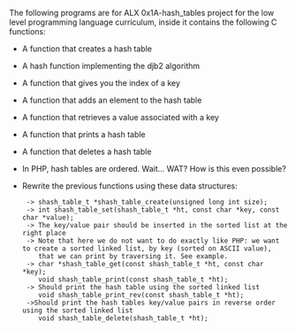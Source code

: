 The following programs are for ALX 0x1A-hash_tables project for the low level programming language curriculum, inside it contains the following C functions:

* A function that creates a hash table
* A hash function implementing the djb2 algorithm
* A function that gives you the index of a key
* A function that adds an element to the hash table
* A function that retrieves a value associated with a key
* A function that prints a hash table
* A function that deletes a hash table
* In PHP, hash tables are ordered. Wait… WAT? How is this even possible?
* Rewrite the previous functions using these data structures:

       -> shash_table_t *shash_table_create(unsigned long int size);
       -> int shash_table_set(shash_table_t *ht, const char *key, const char *value);
       -> The key/value pair should be inserted in the sorted list at the right place
       -> Note that here we do not want to do exactly like PHP: we want to create a sorted linked list, by key (sorted on ASCII value), 
          that we can print by traversing it. See example.
       -> char *shash_table_get(const shash_table_t *ht, const char *key);
          void shash_table_print(const shash_table_t *ht);
       -> Should print the hash table using the sorted linked list
          void shash_table_print_rev(const shash_table_t *ht);
       ->Should print the hash tables key/value pairs in reverse order using the sorted linked list
          void shash_table_delete(shash_table_t *ht);

